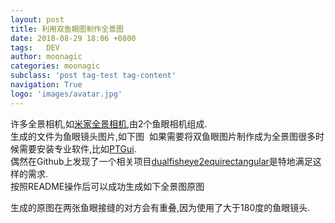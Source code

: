 ```yaml
---
layout: post
title: 利用双鱼眼图制作全景图
date: 2018-08-29 18:06 +0800
tags:   DEV
author: moonagic
categories: moonagic
subclass: 'post tag-test tag-content'
navigation: True
logo: 'images/avatar.jpg'
---
```


许多全景相机,如[米家全景相机](https://www.mi.com/mj-panorama-camera/),由2个鱼眼相机组成.  
生成的文件为鱼眼镜头图片,如下图
<picture>
  <source srcset="https://cdn.agic.io/images/2018/08/360_0077.webp" type="image/webp">
  <img src="https://cdn.agic.io/images/2018/08/360_0077.jpg" alt="">
</picture>
如果需要将双鱼眼图片制作成为全景图很多时候需要安装专业软件,比如[PTGui](https://www.ptgui.com).  
偶然在Github上发现了一个相关项目[dualfisheye2equirectangular](https://github.com/raboof/dualfisheye2equirectangular)是特地满足这样的需求.  
按照README操作后可以成功生成如下全景图原图
<picture>
  <source srcset="https://cdn.agic.io/images/2018/08/out.webp" type="image/webp">
  <img src="https://cdn.agic.io/images/2018/08/out.jpg" alt="">
</picture>

生成的原图在两张鱼眼接缝的对方会有重叠,因为使用了大于180度的鱼眼镜头.

